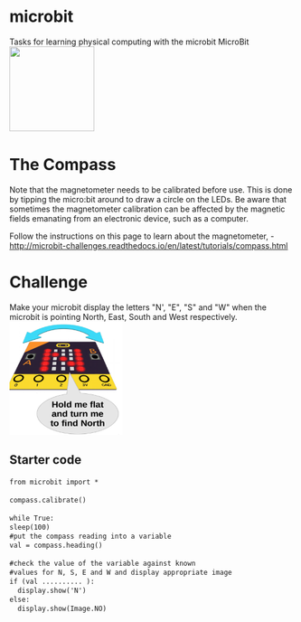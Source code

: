 # microbit
Tasks for learning physical computing with the microbit
MicroBit <br>
<img src="https://az742082.vo.msecnd.net/pub/jcjojcrc" width="150" height="150">

# The Compass
Note that the magnetometer needs to be calibrated before use. This is done by tipping the micro:bit around to draw a circle on the LEDs. Be aware that sometimes the magnetometer calibration can be affected by the magnetic fields emanating from an electronic device, such as a computer.

Follow the instructions on this page to learn about the magnetometer, - http://microbit-challenges.readthedocs.io/en/latest/tutorials/compass.html 

# Challenge
Make your microbit display the letters "N', "E", "S" and "W" when the microbit is pointing North, East, South and West respectively.<br>
<img src="north.png" width="200" height="200">

## Starter code ##
    from microbit import *

    compass.calibrate()

    while True:
    sleep(100)
    #put the compass reading into a variable
    val = compass.heading()
    
    #check the value of the variable against known
    #values for N, S, E and W and display appropriate image
    if (val .......... ):
      display.show('N')
    else:
      display.show(Image.NO)
